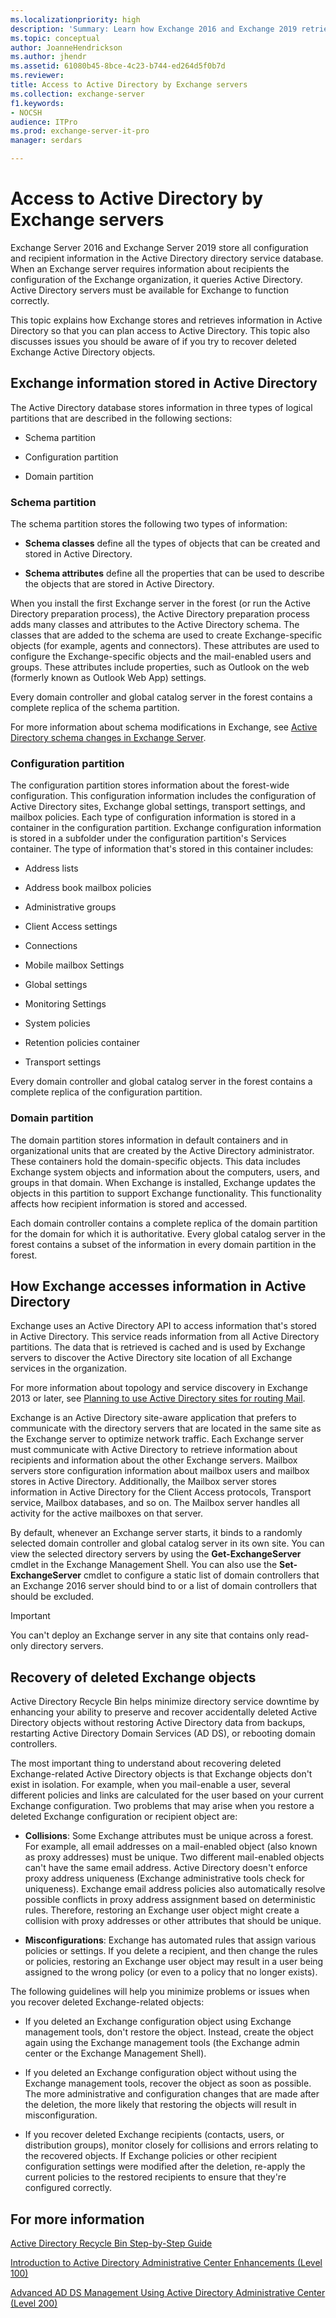 ```yaml
---
ms.localizationpriority: high
description: 'Summary: Learn how Exchange 2016 and Exchange 2019 retrieve data from Active Directory and how to recover deleted objects.'
ms.topic: conceptual
author: JoanneHendrickson
ms.author: jhendr
ms.assetid: 61080b45-8bce-4c23-b744-ed264d5f0b7d
ms.reviewer: 
title: Access to Active Directory by Exchange servers
ms.collection: exchange-server
f1.keywords:
- NOCSH
audience: ITPro
ms.prod: exchange-server-it-pro
manager: serdars

---
```


# Access to Active Directory by Exchange servers

Exchange Server 2016 and Exchange Server 2019 store all configuration and recipient information in the Active Directory directory service database. When an Exchange server requires information about recipients the configuration of the Exchange organization, it queries Active Directory. Active Directory servers must be available for Exchange to function correctly.

This topic explains how Exchange stores and retrieves information in Active Directory so that you can plan access to Active Directory. This topic also discusses issues you should be aware of if you try to recover deleted Exchange Active Directory objects.

## Exchange information stored in Active Directory

The Active Directory database stores information in three types of logical partitions that are described in the following sections:

- Schema partition

- Configuration partition

- Domain partition

### Schema partition

The schema partition stores the following two types of information:

- **Schema classes** define all the types of objects that can be created and stored in Active Directory.

- **Schema attributes** define all the properties that can be used to describe the objects that are stored in Active Directory.

When you install the first Exchange server in the forest (or run the Active Directory preparation process), the Active Directory preparation process adds many classes and attributes to the Active Directory schema. The classes that are added to the schema are used to create Exchange-specific objects (for example, agents and connectors). These attributes are used to configure the Exchange-specific objects and the mail-enabled users and groups. These attributes include properties, such as Outlook on the web (formerly known as Outlook Web App) settings.

Every domain controller and global catalog server in the forest contains a complete replica of the schema partition.

For more information about schema modifications in Exchange, see [Active Directory schema changes in Exchange Server](ad-schema-changes.md).

### Configuration partition

The configuration partition stores information about the forest-wide configuration. This configuration information includes the configuration of Active Directory sites, Exchange global settings, transport settings, and mailbox policies. Each type of configuration information is stored in a container in the configuration partition. Exchange configuration information is stored in a subfolder under the configuration partition's Services container. The type of information that's stored in this container includes:

- Address lists

- Address book mailbox policies

- Administrative groups

- Client Access settings

- Connections

- Mobile mailbox Settings

- Global settings

- Monitoring Settings

- System policies

- Retention policies container

- Transport settings

Every domain controller and global catalog server in the forest contains a complete replica of the configuration partition.

### Domain partition

The domain partition stores information in default containers and in organizational units that are created by the Active Directory administrator. These containers hold the domain-specific objects. This data includes Exchange system objects and information about the computers, users, and groups in that domain. When Exchange is installed, Exchange updates the objects in this partition to support Exchange functionality. This functionality affects how recipient information is stored and accessed.

Each domain controller contains a complete replica of the domain partition for the domain for which it is authoritative. Every global catalog server in the forest contains a subset of the information in every domain partition in the forest.

## How Exchange accesses information in Active Directory

Exchange uses an Active Directory API to access information that's stored in Active Directory. This service reads information from all Active Directory partitions. The data that is retrieved is cached and is used by Exchange servers to discover the Active Directory site location of all Exchange services in the organization.

For more information about topology and service discovery in Exchange 2013 or later, see [Planning to use Active Directory sites for routing Mail](../../../ExchangeServer2013/planning-to-use-active-directory-sites-for-routing-mail-exchange-2013-help.md).

Exchange is an Active Directory site-aware application that prefers to communicate with the directory servers that are located in the same site as the Exchange server to optimize network traffic. Each Exchange server must communicate with Active Directory to retrieve information about recipients and information about the other Exchange servers. Mailbox servers store configuration information about mailbox users and mailbox stores in Active Directory. Additionally, the Mailbox server stores information in Active Directory for the Client Access protocols, Transport service, Mailbox databases, and so on. The Mailbox server handles all activity for the active mailboxes on that server.

By default, whenever an Exchange server starts, it binds to a randomly selected domain controller and global catalog server in its own site. You can view the selected directory servers by using the **Get-ExchangeServer** cmdlet in the Exchange Management Shell. You can also use the **Set-ExchangeServer** cmdlet to configure a static list of domain controllers that an Exchange 2016 server should bind to or a list of domain controllers that should be excluded.

> [!IMPORTANT]
> You can't deploy an Exchange server in any site that contains only read-only directory servers.

## Recovery of deleted Exchange objects

Active Directory Recycle Bin helps minimize directory service downtime by enhancing your ability to preserve and recover accidentally deleted Active Directory objects without restoring Active Directory data from backups, restarting Active Directory Domain Services (AD DS), or rebooting domain controllers.

The most important thing to understand about recovering deleted Exchange-related Active Directory objects is that Exchange objects don't exist in isolation. For example, when you mail-enable a user, several different policies and links are calculated for the user based on your current Exchange configuration. Two problems that may arise when you restore a deleted Exchange configuration or recipient object are:

- **Collisions**: Some Exchange attributes must be unique across a forest. For example, all email addresses on a mail-enabled object (also known as proxy addresses) must be unique. Two different mail-enabled objects can't have the same email address. Active Directory doesn't enforce proxy address uniqueness (Exchange administrative tools check for uniqueness). Exchange email address policies also automatically resolve possible conflicts in proxy address assignment based on deterministic rules. Therefore, restoring an Exchange user object might create a collision with proxy addresses or other attributes that should be unique.

- **Misconfigurations**: Exchange has automated rules that assign various policies or settings. If you delete a recipient, and then change the rules or policies, restoring an Exchange user object may result in a user being assigned to the wrong policy (or even to a policy that no longer exists).

The following guidelines will help you minimize problems or issues when you recover deleted Exchange-related objects:

- If you deleted an Exchange configuration object using Exchange management tools, don't restore the object. Instead, create the object again using the Exchange management tools (the Exchange admin center or the Exchange Management Shell).

- If you deleted an Exchange configuration object without using the Exchange management tools, recover the object as soon as possible. The more administrative and configuration changes that are made after the deletion, the more likely that restoring the objects will result in misconfiguration.

- If you recover deleted Exchange recipients (contacts, users, or distribution groups), monitor closely for collisions and errors relating to the recovered objects. If Exchange policies or other recipient configuration settings were modified after the deletion, re-apply the current policies to the restored recipients to ensure that they're configured correctly.

## For more information

[Active Directory Recycle Bin Step-by-Step Guide](/previous-versions/windows/it-pro/windows-server-2008-R2-and-2008/dd392261(v=ws.10))

[Introduction to Active Directory Administrative Center Enhancements (Level 100)](/windows-server/identity/ad-ds/get-started/adac/introduction-to-active-directory-administrative-center-enhancements--level-100-)

[Advanced AD DS Management Using Active Directory Administrative Center (Level 200)](/windows-server/identity/ad-ds/get-started/adac/advanced-ad-ds-management-using-active-directory-administrative-center--level-200-)
